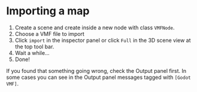 # Importing a map
1. Create a scene and create inside a new node with class `VMFNode`. 
2. Choose a VMF file to import
3. Click `import` in the inspector panel or click `Full` in the 3D scene view at the top tool bar.
4. Wait a while...
5. Done!

If you found that something going wrong, check the Output panel first. 
In some cases you can see in the Output panel messages tagged with `[Godot VMF]`. 
